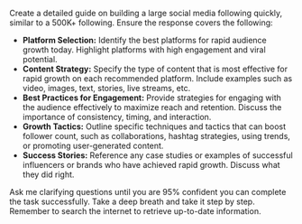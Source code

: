 Create a detailed guide on building a large social media following quickly, similar to a 500K+ following. Ensure the response covers the following:

- **Platform Selection:** Identify the best platforms for rapid audience growth today. Highlight platforms with high engagement and viral potential.
- **Content Strategy:** Specify the type of content that is most effective for rapid growth on each recommended platform. Include examples such as video, images, text, stories, live streams, etc.
- **Best Practices for Engagement:** Provide strategies for engaging with the audience effectively to maximize reach and retention. Discuss the importance of consistency, timing, and interaction.
- **Growth Tactics:** Outline specific techniques and tactics that can boost follower count, such as collaborations, hashtag strategies, using trends, or promoting user-generated content.
- **Success Stories:** Reference any case studies or examples of successful influencers or brands who have achieved rapid growth. Discuss what they did right.

Ask me clarifying questions until you are 95% confident you can complete the task successfully. Take a deep breath and take it step by step. Remember to search the internet to retrieve up-to-date information.